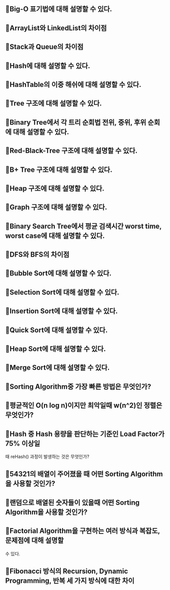 ## :book:Big-O 표기법에 대해 설명할 수 있다.
## :book:ArrayList와 LinkedList의 차이점
## :book:Stack과 Queue의 차이점
## :book:Hash에 대해 설명할 수 있다.
## :book:HashTable의 이중 해쉬에 대해 설명할 수 있다.
## :book:Tree 구조에 대해 설명할 수 있다.
## :book:Binary Tree에서 각 트리 순회법 전위, 중위, 후위 순회에 대해 설명할 수 있다.
## :book:Red-Black-Tree 구조에 대해 설명할 수 있다.
## :book:B+ Tree 구조에 대해 설명할 수 있다.
## :book:Heap 구조에 대해 설명할 수 있다.
## :book:Graph 구조에 대해 설명할 수 있다.
## :book:Binary Search Tree에서 평균 검색시간 worst time, worst case에 대해 설명할 수 있다.
## :book:DFS와 BFS의 차이점
## :book:Bubble Sort에 대해 설명할 수 있다.
## :book:Selection Sort에 대해 설명할 수 있다.
## :book:Insertion Sort에 대해 설명할 수 있다.
## :book:Quick Sort에 대해 설명할 수 있다.
## :book:Heap Sort에 대해 설명할 수 있다.
## :book:Merge Sort에 대해 설명할 수 있다.
## :book:Sorting Algorithm중 가장 빠른 방법은 무엇인가?
## :book:평균적인 O(n log n)이지만 최악일때 w(n^2)인 정렬은 무엇인가?
## :book:Hash 중 Hash 용량을 판단하는 기준인 Load Factor가 75% 이상일
 때 reHash() 과정이 발생하는 것은 무엇인가?
## :book:54321의 배열이 주어졌을 때 어떤 Sorting Algorithm을 사용할 것인가?
## :book:랜덤으로 배열된 숫자들이 있을때 어떤 Sorting Algorithm을 사용할 것인가?
## :book:Factorial Algorithm을 구현하는 여러 방식과 복잡도, 문제점에 대해 설명할
 수 있다.
## :book:Fibonacci 방식의 Recursion, Dynamic Programming, 반복 세 가지 방식에 대한 차이